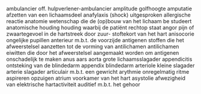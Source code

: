 ambulancier off. hulpverlener-ambulancier
amplitude golfhoogte
amputatie afzetten van een lichaamsdeel
anafylaxis (shock) uitgesproken allergische reactie
anatomie wetenschap die de (op)bouw van het lichaam be
studeert
anatomische houding houding waarbij de patiënt rechtop staat
angor pijn of zwaartegevoel in de hartstreek door zuur-
stoftekort van het hart
anisocorie ongelijke pupillen
anterieur m.b.t. de voorzijde
antigenen stoffen die het afweerstelsel aanzetten tot de
vorming van antilichamen
antilichamen eiwitten die door het afweerstelsel aangemaakt
worden om antigenen onschadelijk te maken
anus aars
aorta grote lichaamsslagader
appendicitis ontsteking van de blindedarm
appendix blindedarm
arteriole kleine slagader
arterie slagader
articulair m.b.t. een gewricht
arythmie onregelmatig ritme aspireren opzuigen
atrium voorkamer van het hart
asystolie afwezigheid van elektrische hartactiviteit
auditief m.b.t. het gehoor